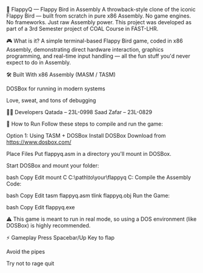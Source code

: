 🐤 FlappyQ — Flappy Bird in Assembly
A throwback-style clone of the iconic Flappy Bird — built from scratch in pure x86 Assembly. No game engines. No frameworks. Just raw Assembly power.
This project was developed as part of a 3rd Semester project of COAL Course in FAST-LHR.

🎮 What is it?
A simple terminal-based Flappy Bird game, coded in x86 Assembly, demonstrating direct hardware interaction, graphics programming, and real-time input handling — all the fun stuff you'd never expect to do in Assembly.

🛠 Built With
x86 Assembly (MASM / TASM)

DOSBox for running in modern systems

Love, sweat, and tons of debugging

👨‍💻 Developers
Qatada – 23L-0998
Saad Zafar – 23L-0829

🚀 How to Run
Follow these steps to compile and run the game:

Option 1: Using TASM + DOSBox
Install DOSBox
Download from https://www.dosbox.com/

Place Files
Put flappyq.asm in a directory you'll mount in DOSBox.

Start DOSBox and mount your folder:

bash
Copy
Edit
mount C C:\path\to\your\flappyq
C:
Compile the Assembly Code:

bash
Copy
Edit
tasm flappyq.asm
tlink flappyq.obj
Run the Game:

bash
Copy
Edit
flappyq.exe

⚠️ This game is meant to run in real mode, so using a DOS environment (like DOSBox) is highly recommended.

⚡ Gameplay
Press Spacebar/Up Key to flap

Avoid the pipes

Try not to rage quit
